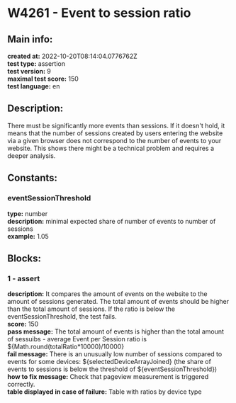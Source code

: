 # W4261 - Event to session ratio  
## Main info:  
**created at:** 2022-10-20T08:14:04.0776762Z  
**test type:** assertion  
**test version:** 9  
**maximal test score:** 150  
**test language:** en  
## Description:  
There must be significantly more events than sessions. If it doesn't hold, it means that the number of sessions created by users entering the website via a given browser does not correspond to the number of events to your website. This shows there might be a technical problem and requires a deeper analysis.  
## Constants:  
### eventSessionThreshold
**type:** number  
**description:** minimal expected share of number of events to number of sessions  
**example:** 1.05  
## Blocks:  
### 1 - assert
**description:** It compares the amount of events on the website to the amount of sessions generated. The total amount of events should be higher than the total amount of sessions. If the ratio is below the eventSessionThreshold, the test fails.  
**score:** 150  
**pass message:** The total amount of events is higher than the total amount of sessuibs - average Event per Session ratio is ${Math.round(totalRatio\*10000)/10000}  
**fail message:** There is an unusually low number of sessions compared to events for some devices: ${selectedDeviceArrayJoined} (the share of events to sessions is below the threshold of ${eventSessionThreshold})  
**how to fix message:** Check that pageview measurement is triggered correctly.  
**table displayed in case of failure:** Table with ratios by device type  
